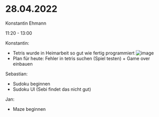 # 28.04.2022

Konstantin Ehmann

11:20 - 13:00

Konstantin:
- Tetris wurde in Heimarbeit so gut wie fertig programmiert
  ![image](https://user-images.githubusercontent.com/68354546/165725044-1070a62f-8cf5-4b37-ad6d-b7e0a58d28aa.png)
- Plan für heute: Fehler in tetris suchen (Spiel testen) + Game over einbauen

Sebastian: 
- Sudoku beginnen
- Sudoku UI (Sebi findet das nicht gut)

Jan:
- Maze beginnen
